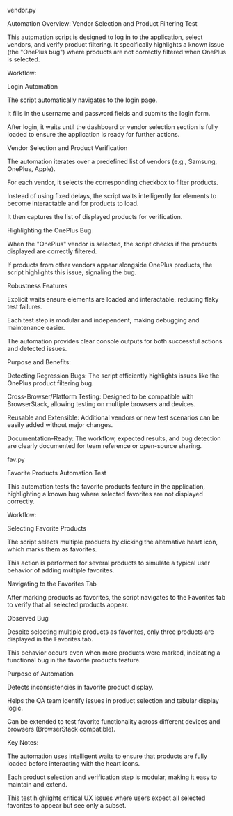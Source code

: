 vendor.py

Automation Overview: Vendor Selection and Product Filtering Test

This automation script is designed to log in to the application, select vendors, and verify product filtering. It specifically highlights a known issue (the "OnePlus bug") where products are not correctly filtered when OnePlus is selected.

Workflow:

Login Automation

The script automatically navigates to the login page.

It fills in the username and password fields and submits the login form.

After login, it waits until the dashboard or vendor selection section is fully loaded to ensure the application is ready for further actions.

Vendor Selection and Product Verification

The automation iterates over a predefined list of vendors (e.g., Samsung, OnePlus, Apple).

For each vendor, it selects the corresponding checkbox to filter products.

Instead of using fixed delays, the script waits intelligently for elements to become interactable and for products to load.

It then captures the list of displayed products for verification.

Highlighting the OnePlus Bug

When the "OnePlus" vendor is selected, the script checks if the products displayed are correctly filtered.

If products from other vendors appear alongside OnePlus products, the script highlights this issue, signaling the bug.

Robustness Features

Explicit waits ensure elements are loaded and interactable, reducing flaky test failures.

Each test step is modular and independent, making debugging and maintenance easier.

The automation provides clear console outputs for both successful actions and detected issues.

Purpose and Benefits:

Detecting Regression Bugs: The script efficiently highlights issues like the OnePlus product filtering bug.

Cross-Browser/Platform Testing: Designed to be compatible with BrowserStack, allowing testing on multiple browsers and devices.

Reusable and Extensible: Additional vendors or new test scenarios can be easily added without major changes.

Documentation-Ready: The workflow, expected results, and bug detection are clearly documented for team reference or open-source sharing.

fav.py

Favorite Products Automation Test

This automation tests the favorite products feature in the application, highlighting a known bug where selected favorites are not displayed correctly.

Workflow:

Selecting Favorite Products

The script selects multiple products by clicking the alternative heart icon, which marks them as favorites.

This action is performed for several products to simulate a typical user behavior of adding multiple favorites.

Navigating to the Favorites Tab

After marking products as favorites, the script navigates to the Favorites tab to verify that all selected products appear.

Observed Bug

Despite selecting multiple products as favorites, only three products are displayed in the Favorites tab.

This behavior occurs even when more products were marked, indicating a functional bug in the favorite products feature.

Purpose of Automation

Detects inconsistencies in favorite product display.

Helps the QA team identify issues in product selection and tabular display logic.

Can be extended to test favorite functionality across different devices and browsers (BrowserStack compatible).

Key Notes:

The automation uses intelligent waits to ensure that products are fully loaded before interacting with the heart icons.

Each product selection and verification step is modular, making it easy to maintain and extend.

This test highlights critical UX issues where users expect all selected favorites to appear but see only a subset.




